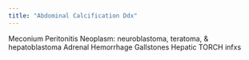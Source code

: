 ```yaml
---
title: "Abdominal Calcification Ddx"
---
```

Meconium Peritonitis
Neoplasm: neuroblastoma, teratoma, &amp; hepatoblastoma
Adrenal Hemorrhage
Gallstones
Hepatic TORCH infxs

